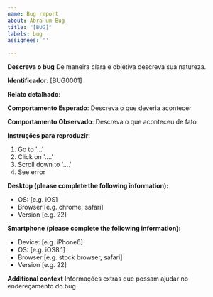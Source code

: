 ```yaml
---
name: Bug report
about: Abra um Bug
title: "[BUG]"
labels: bug
assignees: ''

---
```


**Descreva o bug**
De maneira clara e objetiva descreva sua natureza.

**Identificador**: [BUG0001]

**Relato detalhado**:

**Comportamento Esperado**:
Descreva o que deveria acontecer

**Comportamento Observado**:
Descreva o que aconteceu de fato

**Instruções para reproduzir**:
1. Go to '...'
2. Click on '....'
3. Scroll down to '....'
4. See error

**Desktop (please complete the following information):**
 - OS: [e.g. iOS]
 - Browser [e.g. chrome, safari]
 - Version [e.g. 22]

**Smartphone (please complete the following information):**
 - Device: [e.g. iPhone6]
 - OS: [e.g. iOS8.1]
 - Browser [e.g. stock browser, safari]
 - Version [e.g. 22]

**Additional context**
Informações extras que possam ajudar no endereçamento do bug
